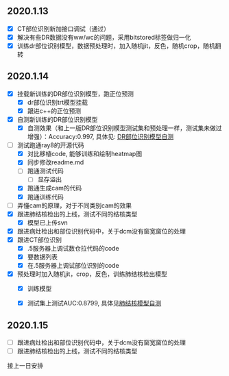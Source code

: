 ## 2020.1.13
- [x] CT部位识别新加接口调试（通过）
- [x] 解决有些DR数据没有ww/wc的问题，采用bitstored标签做归一化
- [x] 训练dr部位识别模型，数据预处理时，加入随机jit，反色，随机crop，随机翻转

## 2020.1.14
- [x] 挂载新训练的DR部位识别模型，跑正位预测
  - [x] dr部位识别trt模型挂载
  - [x] 跟进c++的正位预测
- [x] 自测新训练的DR部位识别模型
  - [x]  自测效果（和上一版DR部位识别模型测试集和预处理一样，测试集未做过增强）：Accuracy:0.997, 具体见: [DR部位识别模型自测](http://git.do.proxima-ai.com/cn.aitrox.ai/xrayproduct/blob/master/dr_pos_recog/traintest_model-20200114.ipyn)
- [ ] 测试跑通ray8的开源代码
  - [x] 对比移植code, 能够训练和绘制heatmap图
  - [x] 同步修改readme.md
  - [ ] 跑通测试代码
    - [ ] 显存溢出
  - [x] 跑通生成cam的代码
  - [x] 跑通训练代码
- [ ] 弄懂cam的原理，对于不同类别cam的效果
- [x] 跟进肺结核检出的上线，测试不同的结核类型
  - [x] 模型已上传svn
- [x] 跟进病灶检出和部位识别代码中，关于dcm没有窗宽窗位的处理
- [x] 跟进CT部位识别
  - [x] .5服务器上调试数仓拉代码的code
  - [x] 要数据列表
  - [x] 在.5服务器上调试部位识别的code
- [x] 预处理时加入随机jit，crop，反色，训练肺结核检出模型
  - [x] 训练模型
  - [x] 测试集上测试AUC:0.8799, 具体见[肺结核模型自测](http://git.do.proxima-ai.com/cn.aitrox.ai/xrayproduct/blob/master/drCls/train/predict_dr_tuberculosis.ipynb)


## 2020.1.15
- [ ] 跟进病灶检出和部位识别代码中，关于dcm没有窗宽窗位的处理
- [ ] 跟进肺结核检出的上线，测试不同的结核类型

接上一日安排
